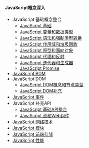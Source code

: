 #### JavaScript概念深入

+ JavaScript 基础概念整合
  + [JavaScript 基础](./Notes/JavaScript%20基础.md)
  + [JavaScript 变量和数据类型](./Notes/JavaScript%20变量和数据类型.md)
  + [JavaScript 语法和强制类型转换](./Notes/JavaScript%20语法和强制类型转换.md)
  + [JavaScript 作用域和垃圾回收](./Notes/JavaScript%20作用域和垃圾回收.md)
  + [JavaScript 原型和面向对象](./Notes/JavaScript%20原型和面向对象.md)
  + [JavaScript 代理和反射](./Notes/JavaScript%20代理和反射.md)
  + [JavaScript 迭代器和生成器](./Notes/JavaScript%20迭代器和生成器.md)
  + [JavaScript Promise](./Notes/JavaScript%20Promise.md)
+ [JavaScript BOM](./Notes/JavaScript%20BOM.md)
+ JavaScript DOM
  + [JavaScript DOM概念和节点类型](./Notes/JavaScript%20DOM概念和基本类型.md)
  + [JavaScript DOM补充](./Notes/JavaScript%20DOM补充.md)
+ [JavaScript 事件](./Notes/JavaScript%20事件.md)
+ JavaScript 补充API
  + [JavaScript 基础API整合](./Notes/JavaScript%20基础API整合.md)
  + [JavaScript 流和Web组件](./Notes/JavaScript%20流和Web组件.md)
+ [JavaScript 网络技术](./Notes/JavaScript%20网络技术.md)
+ [JavaScript 模块]()
+ [JavaScript 前端存储]()
+ [JavaScript 性能]()
